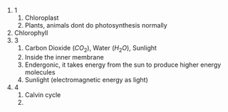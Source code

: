1. 1
	1. Chloroplast
	2. Plants, animals dont do photosynthesis normally
2. Chlorophyll
3. 3
	1. Carbon Dioxide ($CO_2$), Water ($H_2O$), Sunlight
	2. Inside the inner membrane
	3. Endergonic, it takes energy from the sun to produce higher energy molecules
	4. Sunlight (electromagnetic energy as light)
4. 4
	1. Calvin cycle
	2. 